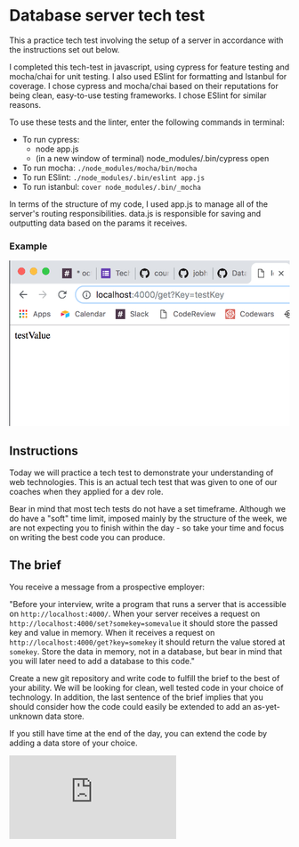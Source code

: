 # Database server tech test
This a practice tech test involving the setup of a server in accordance with the instructions set out below.

I completed this tech-test in javascript, using cypress for feature testing and mocha/chai for unit testing. I also used ESlint for formatting and Istanbul for coverage. I chose cypress and mocha/chai based on their reputations for being clean, easy-to-use testing frameworks. I chose ESlint for similar reasons.

To use these tests and the linter, enter the following commands in terminal:
* To run cypress:
  * node app.js
  * (in a new window of terminal) node_modules/.bin/cypress open
* To run mocha: `./node_modules/mocha/bin/mocha`
* To run ESlint: `./node_modules/.bin/eslint app.js`
* To run istanbul: `cover node_modules/.bin/_mocha`

In terms of the structure of my code, I used app.js to manage all of the server's routing responsibilities. data.js is responsible for saving and outputting data based on the params it receives.


### Example
![screenshot](./public/example.png)

## Instructions

Today we will practice a tech test to demonstrate your understanding of web technologies. This is an actual tech test that was given to one of our coaches when they applied for a dev role.

Bear in mind that most tech tests do not have a set timeframe. Although we do have a "soft" time limit, imposed mainly by the structure of the week, we are not expecting you to finish within the day - so take your time and focus on writing the best code you can produce.

## The brief

You receive a message from a prospective employer:

"Before your interview, write a program that runs a server that is accessible on `http://localhost:4000/`. When your server receives a request on `http://localhost:4000/set?somekey=somevalue` it should store the passed key and value in memory. When it receives a request on `http://localhost:4000/get?key=somekey` it should return the value stored at `somekey`. Store the data in memory, not in a database, but bear in mind that you will later need to add a database to this code."

Create a new git repository and write code to fulfill the brief to the best of your ability. We will be looking for clean, well tested code in your choice of technology. In addition, the last sentence of the brief implies that you should consider how the code could easily be extended to add an as-yet-unknown data store.

If you still have time at the end of the day, you can extend the code by adding a data store of your choice.


![Tracking pixel](https://githubanalytics.herokuapp.com/course/individual_challenges/database_server.md)
